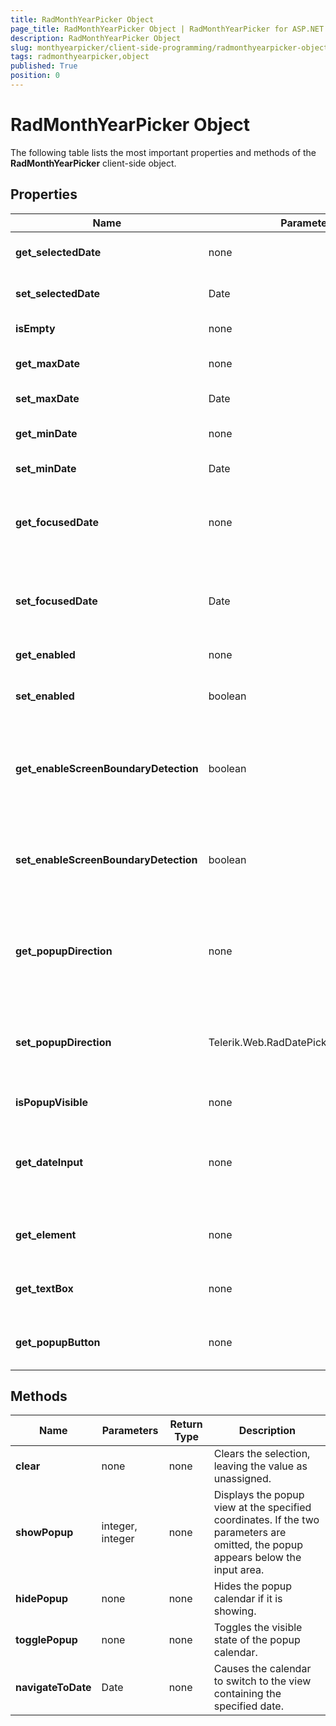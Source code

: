 ```yaml
---
title: RadMonthYearPicker Object
page_title: RadMonthYearPicker Object | RadMonthYearPicker for ASP.NET AJAX Documentation
description: RadMonthYearPicker Object
slug: monthyearpicker/client-side-programming/radmonthyearpicker-object
tags: radmonthyearpicker,object
published: True
position: 0
---
```


# RadMonthYearPicker Object



The following table lists the most important properties and methods of the **RadMonthYearPicker** client-side object.

## Properties


| Name | Parameters | Return Type | Description |
| ------ | ------ | ------ | ------ |
| **get_selectedDate** |none|Date|Returns the selected date, or null if no date is selected.|
| **set_selectedDate** |Date|none|Assigns the value of the monthyear picker.|
| **isEmpty** |none|boolean|Returns **true** if the value is unassigned.|
| **get_maxDate** |none|Date|Returns the latest date the user can select.|
| **set_maxDate** |Date|none|Sets the latest date the user can select.|
| **get_minDate** |none|Date|Returns the earliest date the user can select.|
| **set_minDate** |Date|none|Sets the earliest date the user can select.|
| **get_focusedDate** |none|Date|Returns the date that determines the view the popup calendar uses when the value of the date picker is not assigned.|
| **set_focusedDate** |Date|none|Sets the date that determines the view MonthYearView uses when the value of the picker is not assigned.|
| **get_enabled** |none|boolean|Gets whether the control is enabled.|
| **set_enabled** |boolean|none|Sets whether the control is enabled and operable by the user.|
| **get_enableScreenBoundaryDetection** |boolean|none|Gets whether the control switches the popup direction automatically, depending on the proximity of the page boundaries.|
| **set_enableScreenBoundaryDetection** |boolean|none|Sets whether the control switches the popup direction automatically, depending on the proximity of the page boundaries.|
| **get_popupDirection** |none|Telerik.Web.RadDatePickerPopupDirection|Gets the (default) popup direction of the monthyearview popup. This property is related to the screen boundary detection.|
| **set_popupDirection** |Telerik.Web.RadDatePickerPopupDirection|none|Sets the (default) popup direction of the monthyearview popup. This property is related to the screen boundary detection.|
| **isPopupVisible** |none|boolean|Returns whether the popup view is visible.|
| **get_dateInput** |none|RadDateInput|Returns a reference to the client object for the input area. For details on using this object, see the **RadInput** documentation.|
| **get_element** |none|HTML element|Returns the DOM element for the entire **RadMonthYearPicker** control.|
| **get_textBox** |none|HTML element|Returns the DOM element for the text box that implements the input area.|
| **get_popupButton** |none|HTML element|Returns the DOM element for the calendar popup button.|

## Methods


| Name | Parameters | Return Type | Description |
| ------ | ------ | ------ | ------ |
| **clear** |none|none|Clears the selection, leaving the value as unassigned.|
| **showPopup** |integer, integer|none|Displays the popup view at the specified coordinates. If the two parameters are omitted, the popup appears below the input area.|
| **hidePopup** |none|none|Hides the popup calendar if it is showing.|
| **togglePopup** |none|none|Toggles the visible state of the popup calendar.|
| **navigateToDate** |Date|none|Causes the calendar to switch to the view containing the specified date.|


